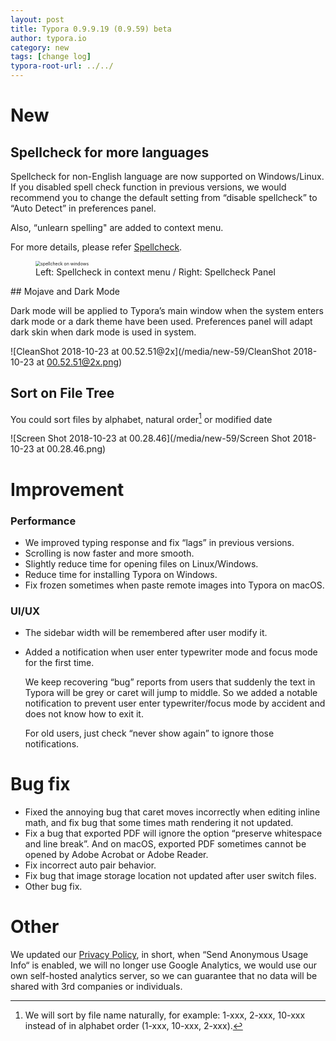 ```yaml
---
layout: post
title: Typora 0.9.9.19 (0.9.59) beta
author: typora.io
category: new
tags: [change log]
typora-root-url: ../../
---
```


# New

## Spellcheck for more languages

Spellcheck for non-English language are now supported on Windows/Linux. If you disabled spell check function in previous versions, we would recommend you to change the default setting from “disable spellcheck” to “Auto Detect” in preferences panel. 

Also, “unlearn spelling" are added to context menu.

For more details, please refer [Spellcheck](/Spellcheck/).

<figure>
  <img src="/media/spellcheck/Screen Shot 2018-10-21 at 23.21.28.png" alt="spellcheck on windows" style="zoom:50%">
  <figcaption>Left: Spellcheck in context menu / Right: Spellcheck Panel</figcaption>
</figure>
## Mojave and Dark Mode

Dark mode will be applied to Typora’s main window when the system enters dark mode or a dark theme have been used. Preferences panel will adapt dark skin when dark mode is used in system.

![CleanShot 2018-10-23 at 00.52.51@2x](/media/new-59/CleanShot 2018-10-23 at 00.52.51@2x.png)

## Sort on File Tree

You could sort files by alphabet, natural order[^natural] or  modified date

![Screen Shot 2018-10-23 at 00.28.46](/media/new-59/Screen Shot 2018-10-23 at 00.28.46.png)

[^natural]: We will sort by file name naturally, for example: 1-xxx, 2-xxx, 10-xxx instead of in alphabet order (1-xxx, 10-xxx, 2-xxx).

# Improvement

### Performance

- We improved typing response and fix “lags” in previous versions.
- Scrolling is now faster and more smooth.
- Slightly reduce time for opening files on Linux/Windows.
- Reduce time for installing Typora on Windows.
- Fix frozen sometimes when paste remote images into Typora on macOS.

### UI/UX

- The sidebar width will be remembered after user modify it.

- Added a notification when user enter typewriter mode and focus mode for the first time. 

  We keep recovering “bug” reports from users that suddenly the text in Typora will be grey or caret will jump to middle. So we added a notable notification to prevent user enter typewriter/focus mode by accident and does not know how to exit it.

  For old users, just check “never show again” to ignore those notifications.

# Bug fix

- Fixed the annoying bug that caret moves incorrectly when editing inline math, and fix bug that some times math rendering it not updated.
- Fix a bug that exported PDF will ignore the option “preserve whitespace and line break”. And on macOS, exported PDF sometimes cannot be opened by Adobe Acrobat or Adobe Reader.
- Fix incorrect auto pair behavior.
- Fix bug that image storage location not updated after user switch files.
- Other bug fix.

# Other

We updated our [Privacy Policy](https://support.typora.io/Privacy-Policy/), in short, when “Send Anonymous Usage Info“ is enabled, we will no longer use Google Analytics, we would use our own self-hosted analytics server, so we can guarantee that no data will be shared with 3rd companies or individuals.

